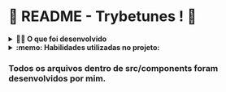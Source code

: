 # 🎵 README - Trybetunes ! 🎵

<details>
  <summary><strong>👨‍💻 O que foi desenvolvido</strong></summary><br />

  Neste projeto, foi criado o TrybeTunes, uma aplicação capaz de reproduzir músicas dos mais variados artistas e bandas. Essa aplicação é capaz de:

  - Fazer login.
  - Pesquisar por uma banda ou um artista.
  - Listar os álbuns disponíveis dessa banda ou desse artista.
  - Visualizar as músicas de um álbum selecionado.
  - Reproduzir uma prévia das músicas do álbum.

</details>

<details>
  <summary><strong>:memo: Habilidades utilizadas no projeto:</strong></summary><br />

- Fazer requisições e consumir dados vindos de uma `API`.

- Utilizar o hook `useEffect`.

- Utilizar o hook `useState`.

- Utilizar o componente `BrowserRouter` corretamente.

- Criar rotas, mapeando o caminho da URL com o componente correspondente via `Route`.

- Utilizar o `Routes` do `React Router Dom`.

- Criar links de navegação na aplicação com o componente `Link`.
</details>

<h3>Todos os arquivos dentro de src/components foram desenvolvidos por mim.</h3>